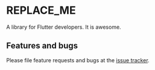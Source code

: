 # REPLACE_ME

A library for Flutter developers. It is awesome.

## Features and bugs

Please file feature requests and bugs at the [issue tracker][tracker].

[tracker]: https://github.com/flutter/REPLACE_ME/issues
